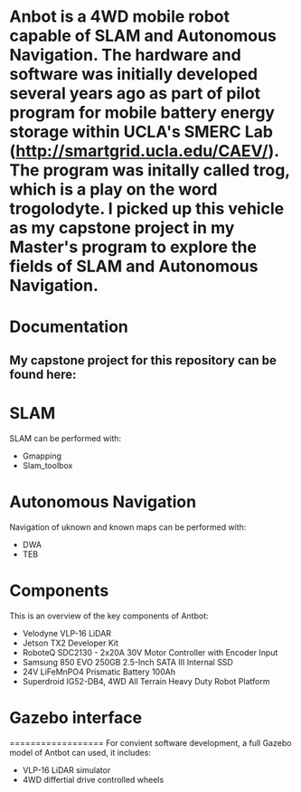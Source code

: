 # Anbot is a 4WD mobile robot capable of SLAM and Autonomous Navigation. The hardware and software was initially developed several years ago as part of pilot program for mobile battery energy storage within UCLA's SMERC Lab (http://smartgrid.ucla.edu/CAEV/). The program was initally called trog, which is a play on the word trogolodyte. I picked up this vehicle as my capstone project in my Master's program to explore the fields of SLAM and Autonomous Navigation.


# Documentation
My capstone project for this repository can be found here:
- 



# SLAM
SLAM can be performed with:
- Gmapping
- Slam_toolbox


# Autonomous Navigation
Navigation of uknown and known maps can be performed with:
- DWA
- TEB


# Components
This is an overview of the key components of Antbot:
- Velodyne VLP-16 LiDAR
- Jetson TX2 Developer Kit
- RoboteQ SDC2130 - 2x20A 30V Motor Controller with Encoder Input
- Samsung 850 EVO 250GB 2.5-Inch SATA III Internal SSD
- 24V LiFeMnPO4 Prismatic Battery 100Ah
- Superdroid IG52-DB4, 4WD All Terrain Heavy Duty Robot Platform 


# Gazebo interface
==================
For convient software development, a full Gazebo model of Antbot can used, it includes:
- VLP-16 LiDAR simulator
- 4WD differtial drive controlled wheels


